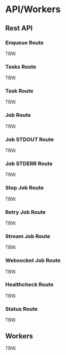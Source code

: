 # API/Workers

## Rest API

### Enqueue Route

TBW.

### Tasks Route

TBW.

### Task Route

TBW.

### Job Route

TBW.

### Job STDOUT Route

TBW.

### Job STDERR Route

TBW.

### Stop Job Route

TBW.

### Retry Job Route

TBW.

### Stream Job Route

TBW.

### Websocket Job Route

TBW.

### Healthcheck Route

TBW.

### Status Route

TBW.

## Workers

TBW.
